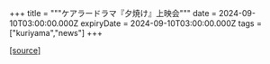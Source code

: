 +++
title = """ケアラードラマ『夕焼け』上映会"""
date = 2024-09-10T03:00:00.000Z
expiryDate = 2024-09-10T03:00:00.000Z
tags = ["kuriyama","news"]
+++


[[source]](https://www.town.kuriyama.hokkaido.jp/soshiki/43/28799.html)
